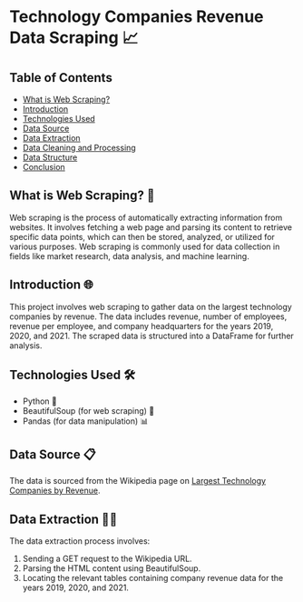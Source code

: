 # Technology Companies Revenue Data Scraping 📈

## Table of Contents
- [What is Web Scraping?](#what-is-web-scraping)
- [Introduction](#introduction)
- [Technologies Used](#technologies-used)
- [Data Source](#data-source)
- [Data Extraction](#data-extraction)
- [Data Cleaning and Processing](#data-cleaning-and-processing)
- [Data Structure](#data-structure)
- [Conclusion](#conclusion)

## What is Web Scraping? 🤖
Web scraping is the process of automatically extracting information from websites. It involves fetching a web page and parsing its content to retrieve specific data points, which can then be stored, analyzed, or utilized for various purposes. Web scraping is commonly used for data collection in fields like market research, data analysis, and machine learning.

## Introduction 🌐
This project involves web scraping to gather data on the largest technology companies by revenue. The data includes revenue, number of employees, revenue per employee, and company headquarters for the years 2019, 2020, and 2021. The scraped data is structured into a DataFrame for further analysis.

## Technologies Used 🛠️
- Python 🐍
- BeautifulSoup (for web scraping) 📜
- Pandas (for data manipulation) 📊

## Data Source 📋
The data is sourced from the Wikipedia page on [Largest Technology Companies by Revenue](https://en.wikipedia.org/wiki/List_of_largest_technology_companies_by_revenue#2021_list).

## Data Extraction 🕵️‍♂️
The data extraction process involves:
1. Sending a GET request to the Wikipedia URL.
2. Parsing the HTML content using BeautifulSoup.
3. Locating the relevant tables containing company revenue data for the years 2019, 2020, and 2021.

